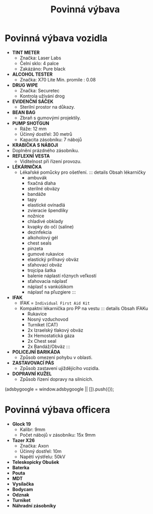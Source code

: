 ﻿---
title: Povinná výbava
description: Seznamn povinných výbav pro officera a vozidlo
---
<script setup>
  const gAds = import.meta.env.VITE_GADS;
</script>

# Povinná výbava vozidla

- **TINT METER**
  - Značka: Laser Labs
  - Čelní sklo: 4 palce
  - Zakázáno: Pure black  
- **ALCOHOL TESTER**
  - Značka: X70 Lite Min. promile : 0.08
- **DRUG WIPE**
  - Značka: Securetec
  - Kontrola užívání drog
- **EVIDENČNÍ SÁČEK**
  - Sterilní prostor na důkazy.  
- **BEAN BAG**
  - Zbraň s gumovými projektily.  
- **PUMP SHOTGUN**
  - Ráže: 12 mm
  - Účinný dostřel: 30 metrů
  - Kapacita zásobníku: 7 nábojů  
- **KRABIČKA S NÁBOJI**
- Doplnění prázdného zásobníku.
- **REFLEXNÍ VESTA**
  - Viditelnost při řízení provozu.
- **LÉKÁRNIČKA**
  - Lékařské pomůcky pro ošetření.
  ::: details Obsah lékarničky
    - ambuvák
    - fixačná dlaha
    - sterilné obväzy
    - bandáže
    - tapy
    - elastické ovínadlá
    - zvieracie špendlíky
    - nožnice
    - chladivé obklady
    - kvapky do očí (saline)
    - dezinfekcia
    - alkoholový gél
    - chest seals
    - pinzeta
    - gumové rukavice
    - elastický priľnavý obväz
    - sťahovací obväz
    - trojcípa šatka
    - balenie náplastí rôznych veľkostí
    - sťahovacia náplasť
    - náplasť s vankúšikom
    - náplasť na pľuzgiere
  :::
- **IFAK**
  - IFAK = `Individual First Aid Kit`
  - Kompaktní lékarnička pro PP na vestu
  ::: details Obsah IFAKu
    - Rukavice
    - Nosný vzduchovod
    - Turniket (CAT)
    - 2x Izraelský tlakový obväz
    - 3x Hemostatická gáza
    - 2x Chest seal
    - 2x Bandáž/Obväz
  :::
- **POLICEJNÍ BARIKÁDA**
  - Způsob omezení pohybu v oblasti.  
- **ZASTAVOVACÍ PÁS**
  - Způsob zastavení ujíždějícího vozidla.
- **DOPRAVNÍ KUŽEL**
  - Způsob řízení dopravy na silnicích.

<scriptx async src="https://pagead2.googlesyndication.com/pagead/js/adsbygoogle.js?client=ca-pub-{{ gAds }}"
     crossorigin="anonymous"></scriptx>
<ins class="adsbygoogle"
     style="display:block; text-align:center;"
     data-ad-layout="in-article"
     data-ad-format="fluid"
     data-ad-client="ca-pub-{{ gAds }}"
     data-ad-slot="7591922319"></ins>
<scriptx>
     (adsbygoogle = window.adsbygoogle || []).push({});
</scriptx>

# Povinná výbava officera

- **Glock 19**
  - Kalibr: 9mm
  - Počet nábojů v zásobníku: 15x 9mm
- **Tazer X26**
  - Značka: Axon
  - Účinný dostřel: 10m
  - Napětí výstřelu: 50kV
- **Teleskopicky Obušek**
- **Baterka**
- **Pouta**
- **MDT**
- **Vysílačka**
- **Bodycam**
- **Odznak**
- **Turniket**
- **Náhradní zásobníky**

